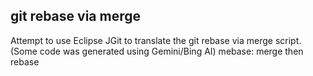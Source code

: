 ## git rebase via merge ##

Attempt to use Eclipse JGit to translate the git rebase via merge script. (Some code was generated using Gemini/Bing AI)
mebase: merge then rebase
